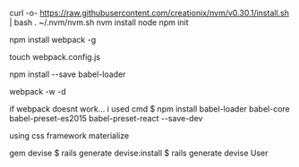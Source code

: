 
curl -o- https://raw.githubusercontent.com/creationix/nvm/v0.30.1/install.sh | bash
. ~/.nvm/nvm.sh
nvm install node
npm init



npm install webpack -g


touch webpack.config.js

npm install --save babel-loader

webpack -w -d


if webpack doesnt work... i used cmd
  $ npm install babel-loader babel-core babel-preset-es2015 babel-preset-react --save-dev



using css framework materialize


gem devise
$ rails generate devise:install
$ rails generate devise User
